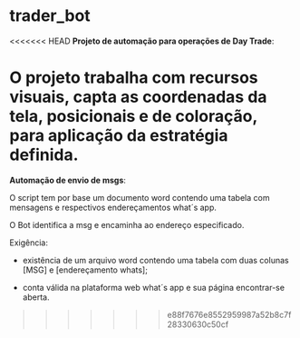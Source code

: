# trader_bot

<<<<<<< HEAD
__Projeto de automação para operações de Day Trade__:

O projeto trabalha com recursos visuais, capta as coordenadas da tela, posicionais e de coloração, para aplicação da estratégia definida.
=======
__Automação de envio de msgs__:


O script tem por base um documento word contendo uma tabela com mensagens e respectivos endereçamentos what´s app.

O Bot identifica a msg e encaminha ao endereço especificado.

Exigência:

* existência de um arquivo word contendo uma tabela com duas colunas [MSG] e [endereçamento whats];

* conta válida na plataforma web what´s app e sua página encontrar-se aberta.
>>>>>>> e88f7676e8552959987a52b8c7f28330630c50cf

